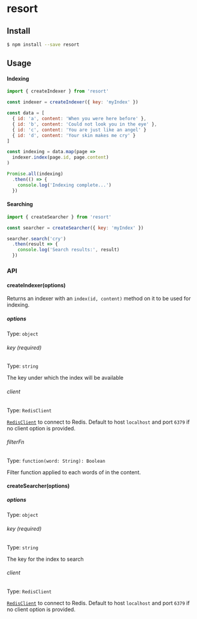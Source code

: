 resort
=====================

## Install

```bash
$ npm install --save resort
```

## Usage

#### Indexing

```js
import { createIndexer } from 'resort'

const indexer = createIndexer({ key: 'myIndex' })

const data = [
  { id: 'a', content: 'When you were here before' },
  { id: 'b', content: 'Could not look you in the eye' },
  { id: 'c', content: 'You are just like an angel' }
  { id: 'd', content: 'Your skin makes me cry' }
]

const indexing = data.map(page =>
  indexer.index(page.id, page.content)
)

Promise.all(indexing)
  .then(() => {
    console.log('Indexing complete...')
  })
```

#### Searching

```js
import { createSearcher } from 'resort'

const searcher = createSearcher({ key: 'myIndex' })

searcher.search('cry')
  .then(result => {
    console.log('Search results:', result)
  })
```

### API

#### createIndexer(options)
Returns an indexer with an `index(id, content)` method on it to be used for indexing.
##### options
Type: `object`
###### key *(required)*
Type: `string`

The key under which the index will be available
###### client
Type: `RedisClient`

[`RedisClient`](https://github.com/NodeRedis/node_redis#rediscreateclient) to connect to Redis. Default to host `localhost` and port `6379` if no client option is provided.

###### filterFn
Type: `function(word: String): Boolean`

Filter function applied to each words of in the content.

#### createSearcher(options)
##### options
Type: `object`
###### key *(required)*
Type: `string`

The key for the index to search
###### client
Type: `RedisClient`

[`RedisClient`](https://github.com/NodeRedis/node_redis#rediscreateclient) to connect to Redis. Default to host `localhost` and port `6379` if no client option is provided.
